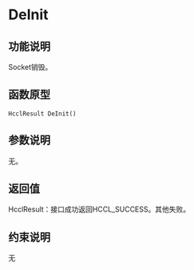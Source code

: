 # DeInit<a name="ZH-CN_TOPIC_0000001994627176"></a>

## 功能说明<a name="zh-cn_topic_0000001929459138_section2063mcpsimp"></a>

Socket销毁。

## 函数原型<a name="zh-cn_topic_0000001929459138_section2060mcpsimp"></a>

```
HcclResult DeInit()
```

## 参数说明<a name="zh-cn_topic_0000001929459138_section2066mcpsimp"></a>

无。

## 返回值<a name="zh-cn_topic_0000001929459138_section2069mcpsimp"></a>

HcclResult：接口成功返回HCCL\_SUCCESS。其他失败。

## 约束说明<a name="zh-cn_topic_0000001929459138_section2072mcpsimp"></a>

无

